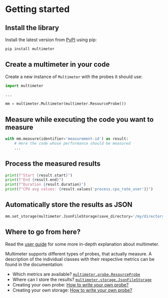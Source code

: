 # Getting started

## Install the library

Install the latest version from [PyPI](https://pypi.org/project/multimeter/)
using pip:

```bash
pip install multimeter
```

## Create a multimeter in your code

Create a new instance of `Multimeter` with the probes it should use:

```python
import multimeter

...

mm = multimeter.Multimeter(multimeter.ResourceProbe())
```

## Measure while executing the code you want to measure

```python
with mm.measure(identifier='measurement-id') as result:
    # Here the code whose performance should be measured
    ...
```

## Process the measured results

```python
print(f"Start {result.start}")
print(f"End {result.end}")
print(f"Duration {result.duration}")
print(f"CPU avg values: {result.values('process.cpu_rate_user')}")
```

## Automatically store the results as JSON

```python
mm.set_storage(multimeter.JsonFileStorage(save_directory='/my/directory'))
```

## Where to go from here?

Read the [user guide](../user_guide/) for some more in-depth explanation about multimeter.

Multimeter supports different types of probes, that actually measure. A description of
the individual classes with their respective metrics can be found in the documentation:

- Which metrics are available?
    [`multimeter.probe.ResourceProbe`](../probes/resource/)
- Where can I store the results?
    [`multimeter.storage.JsonFileStorage`](../storages/jsonfile/)
- Creating your own probe:
    [How to write your own probe?](../user_guide/#implementing-custom-probe)
- Creating your own storage:
    [How to write your own probe?](../user_guide/#implementing-custom-storage)

